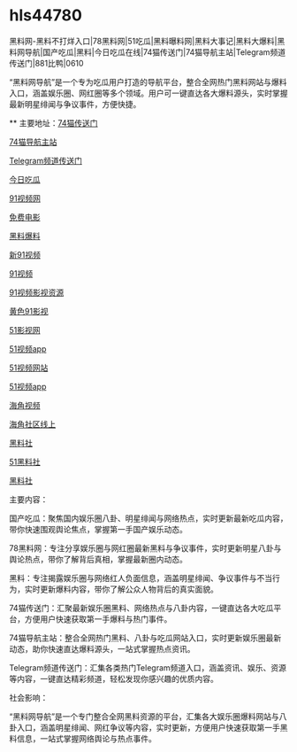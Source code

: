 # hls44780
黑料网-黑料不打烊入口|78黑料网|51吃瓜|黑料曝料网|黑料大事记|黑料大爆料|黑料网导航|国产吃瓜|黑料|今日吃瓜在线|74猫传送门|74猫导航主站|Telegram频道传送门|881比鸭|0610

“黑料网导航”是一个专为吃瓜用户打造的导航平台，整合全网热门黑料网站与爆料入口，涵盖娱乐圈、网红圈等多个领域。用户可一键直达各大爆料源头，实时掌握最新明星绯闻与争议事件，方便快捷。

** 主要地址：<a href="https://74mao.com/">74猫传送门</a>

<a href="https://74mao.com/">74猫导航主站</a>

<a href="https://74mao.com/">Telegram频道传送门</a>

<a href="https://hj-678.pages.dev/">今日吃瓜</a>

<a href="https://hj-686.pages.dev/">91视频网</a>

<a href="https://hj-689.pages.dev/">免费电影</a>

<a href="https://hj-691.pages.dev/">黑料爆料</a>

<a href="https://hj-696.pages.dev/">新91视频</a>

<a href="https://hj-697.pages.dev/">91视频</a>

<a href="https://hj-698.pages.dev/">91视频影视资源</a>

<a href="https://hj-699.pages.dev/">黄色91影视</a>

<a href="https://hj-608.pages.dev/">51影视网</a>

<a href="https://hj-611.pages.dev/">51视频app</a>

<a href="https://hj-617.pages.dev/">51视频网站</a>

<a href="https://hj-624.pages.dev/">51视频app</a>

<a href="https://hj-635.pages.dev/">海角视频</a>

<a href="https://hj-659.pages.dev/">海角社区线上</a>

<a href="https://hls-15.pages.dev/">黑料社</a>

<a href="https://hls-17.pages.dev/">51黑料社</a>

<a href="https://hls-19.pages.dev/">黑料社</a>

主要内容：

国产吃瓜：聚焦国内娱乐圈八卦、明星绯闻与网络热点，实时更新最新吃瓜内容，带你快速围观舆论焦点，掌握第一手国产娱乐动态。

78黑料网：专注分享娱乐圈与网红圈最新黑料与争议事件，实时更新明星八卦与舆论热点，带你了解背后真相，掌握最新圈内动态。

黑料：专注揭露娱乐圈与网络红人负面信息，涵盖明星绯闻、争议事件与不当行为，实时更新爆料内容，带你了解公众人物背后的真实面貌。

74猫传送门：汇聚最新娱乐圈黑料、网络热点与八卦内容，一键直达各大吃瓜平台，方便用户快速获取第一手爆料与热门事件。

74猫导航主站：整合全网热门黑料、八卦与吃瓜网站入口，实时更新娱乐圈最新动态，助你快速直达爆料源头，一站式掌握热点资讯。

Telegram频道传送门：汇集各类热门Telegram频道入口，涵盖资讯、娱乐、资源等内容，一键直达精彩频道，轻松发现你感兴趣的优质内容。

社会影响：

“黑料网导航”是一个专门整合全网黑料资源的平台，汇集各大娱乐圈爆料网站与八卦入口，涵盖明星绯闻、网红争议等内容，实时更新，方便用户快速获取第一手黑料信息，一站式掌握网络舆论与热点事件。
